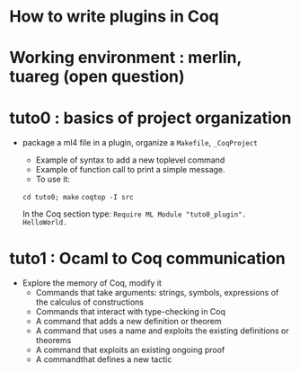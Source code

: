 How to write plugins in Coq
===========================
  # Working environment : merlin, tuareg (open question)
  # tuto0 : basics of project organization
  * package a ml4 file in a plugin, organize a `Makefile`, `_CoqProject`
    - Example of syntax to add a new toplevel command
    - Example of function call to print a simple message.
    - To use it:

    `cd tuto0; make`
    `coqtop -I src`

    In the Coq section type:  `Require ML Module "tuto0_plugin". HelloWorld.`

  # tuto1 : Ocaml to Coq communication
  * Explore the memory of Coq, modify it
    - Commands that take arguments: strings, symbols, expressions of the calculus of constructions
    - Commands that interact with type-checking in Coq
    - A command that adds a new definition or theorem
    - A command that uses a name and exploits the existing definitions or theorems
    - A command that exploits an existing ongoing proof
    - A commandthat defines a new tactic


